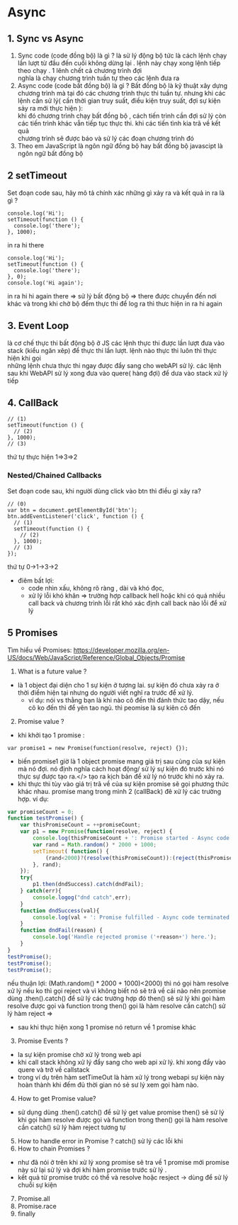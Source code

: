 # Async
## 1. Sync vs Async
1. Sync code (code đồng bộ) là gì ?
là sử lý động bộ tức là cách lệnh chạy lần lượt từ đầu đến cuối không dừng lại . lệnh này chạy xong lệnh tiếp theo chạy . 1 lênh chết cả chương trình đợi <br>
nghĩa là chạy chương trình tuần tự theo các lệnh đưa ra 
2. Async code (code bất đồng bộ) là gì ?
Bất đồng bộ là kỹ thuật xây dựng chương trình mà tại đó các chương trình thực thi tuần tự. nhưng khi các lệnh cần sử lý( cần thời gian truy suất, điều kiện truy suất, đợi sự kiện sảy ra mới thực hiện ):<br>
khi đó chương trình chạy bất đồng bộ , cách tiến trình cần đợi sử lý còn các tiến trình khác vẫn tiếp tục thực thi. khi các tiến tình kia trã về kết quả <br>
chương trình sẽ được báo và sử lý các đoạn chương trình đó
3. Theo em JavaScript là ngôn ngữ đồng bộ hay bất đồng bộ
javascipt là ngôn ngữ bất đồng bộ 
## 2 setTimeout
Set đoạn code sau, hãy mô tả chính xác những gì xảy ra và kết quả in ra là gì ?
```
console.log('Hi');
setTimeout(function () {
  console.log('there');
}, 1000);
```
in ra hi there
```
console.log('Hi');
setTimeout(function () {
  console.log('there');
}, 0);
console.log('Hi again');
```
in ra hi hi again there
=> sử lý bất động bộ 
=> there được chuyển đến nơi khác và trong khi chờ bộ đếm thực thi để log ra thì thưc hiện in ra hi again
## 3. Event Loop
là cơ chế thực thi bất động bộ ở JS các lệnh thực thi được lần lượt đưa vào stack (kiểu ngăn xêp) để thực thi lần lượt. lệnh nào thực thi luôn thì thực hiện khi gọi <br>
những lệnh chưa thực thi ngay được đẩy sang cho webAPI sử lý. các lệnh sau khi WebAPI sử lý xong đưa vào quere( hàng đợi) để dưa vào stack xử lý tiếp
## 4. CallBack 
```
// (1)
setTimeout(function () {
  // (2)
}, 1000);
// (3)
```
thứ tự thực hiện 1=>3=>2
### Nested/Chained Callbacks
Set đoạn code sau, khi người dùng click vào btn thì điều gì xảy ra?
```
// (0)
var btn = document.getElementById('btn');
btn.addEventListener('click', function () {
  // (1)
  setTimeout(function () {
    // (2)
  }, 1000);
  // (3)
});
```
thứ tự 0->1->3->2

- điêm bất lợi:
  - code nhìn xấu, không rõ ràng , dài và khó đọc,
  - xử lý lỗi khó khăn => trường hợp callback hell hoặc khi có quá nhiều call back và chương trình lỗi rất khó xác định call back nào lỗi để xử lý
 ## 5 Promises
Tìm hiểu về Promises: https://developer.mozilla.org/en-US/docs/Web/JavaScript/Reference/Global_Objects/Promise
1. What is a future value ?
- là 1 object đại diện cho 1 sự kiện ở tương lai. sự kiện đó chưa xảy ra ở thời điểm hiện tại nhưng do người viết nghĩ ra trước để xử lý.
  - ví dụ: nói vs thằng bạn là khi nào cô đến thì đánh thức tao dậy, nếu cô ko đến thì để yên tao ngủ. thì peomise là sự kiên cô đến

2. Promise value ?
- khi khởi tạo 1 promise : 
```
var promise1 = new Promise(function(resolve, reject) {});
```
- biến promise1 giờ là 1 object promise mang giá trị sau cùng của sự kiện mà nó đợi.
nó định  nghĩa cách hoạt động/ sử lý sự kiện đó trước khi nó thực sự được tạo ra.</>
tạo ra kịch bản để xử lý nó trước khi nó xảy ra.
- khi thực thi tùy vào giá trị trã về của sự kiện promise sẽ gọi phương thức khác nhau. promise mang trong mình 2 (callBack) đê xử lý các trường hợp. ví dụ: 
```javascript 
var promiseCount = 0;
function testPromise() {
    var thisPromiseCount = ++promiseCount;
    var p1 = new Promise(function(resolve, reject) {
        console.log(thisPromiseCount + ': Promise started - Async code started');
        var rand = Math.random() * 2000 + 1000;
        setTimeout( function() {
            (rand<2000)?(resolve(thisPromiseCount)):(reject(thisPromiseCount))
        }, rand);
    });
    try{
        p1.then(dndSuccess).catch(dndFail);
    } catch(err){
        console.logog("dnd catch",err);
    }
    function dndSuccess(val){
        console.log(val + ': Promise fulfilled - Async code terminated');
    }
    function dndFail(reason) {
        console.log('Handle rejected promise ('+reason+') here.');
    }
}
testPromise();
testPromise();
testPromise();
``` 
nếu thuận lợi: (Math.random() * 2000 + 1000)<2000) thì nó gọi hàm resolve xử lý nếu ko thì gọi reject 
và vì không biết nó sẽ trã về cái nào nên promise dùng .then().catch() để sử lý các trường hợp đó 
then() sẽ sử lý khi gọi hàm resolve được gọi và function trong then() gọi là hàm resolve cần 
catch() sử lý hàm reject => 
- sau khi thực hiện xong 1 promise nó return về 1 promise khác
3. Promise Events ?
- la sự kiện promise chờ xử lý trong web api 
- khi call stack không xử lý đẩy sang cho web api xử lý. khi xong đẩy vào quere và trở về callstack 
- trong ví dụ trên hàm setTimeOut là hàm xử lý trong webapi 
sự kiện này hoàn thành khi đếm đủ thời gian nó sẻ sư lý xem gọi hàm nào.
4. How to get Promise value?
- sử dụng dùng .then().catch() để sử lý get value promise 
then() sẽ sử lý khi gọi hàm resolve được gọi và function trong then() gọi là hàm resolve cần 
catch() sử lý hàm reject tương tự
5. How to handle error in Promise ?
catch() sử lý các lỗi khi 
6. How to chain Promises ?
- như đã nói ở trên khi xử lý xong promise sẽ tra về 1 promise mới promise này sử lại sử lý và đợi khi hàm promise trước sử lý .
- kết quả từ promise trước có thể và resolve hoặc resject 
-> dùng để sử lý chuỗi sự kiện 
7. Promise.all
8. Promise.race
9. finally










